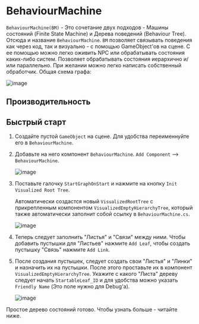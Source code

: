 # BehaviourMachine
`BehaviourMachine(BM)` - Это сочетание двух подходов - Машины состояний (Finite State Machine) и Дерева поведений (Behaviour Tree). Отсюда и название `BehaviourMachine`. `BM` позволяет связывать поведения как через код, так и визуально - с помощью GameObject'ов на сцене. С ее помощью можно легко оживить NPC или обрабатывать состояния каких-либо систем.
Позволяет обрабатывать состояния иерархично и/или параллельно. При желании можно легко написать собственный обработчик.
Общая схема графа:

![image](https://github.com/fdick/BehaviourMachine/assets/62177084/dd4859ce-2546-49c9-bed6-55f3cef8da91)

## Производительность

## Быстрый старт
1. Создайте пустой `GameObject` на сцене. Для удобства переименнуйте его в `BehaviourMachine`.
2. Добавьте на него компонент `BehaviourMachine`. `Add Component` --> `BehaviourMachine`.
   
   ![image](https://github.com/fdick/AIBehaviourGraph/assets/62177084/ab41b217-05b2-4eff-bd11-1e1b56fd20c2)
   
3. Поставьте галочку `StartGraphOnStart` и нажмите на кнопку `Init Visualized Root Tree`.
   
   Автоматически создастся новый `VisualizedRootTree` с прикрепленным компонентом `VisualizedEmptyHierarchyTree`, который также автоматически заполнит собой ссылку в    `BehaviourMachine.cs`.

   ![image](https://github.com/fdick/AIBehaviourGraph/assets/62177084/a92de7e8-6bbb-4923-9912-bcaabbd20d3f)

4. Теперь следует заполнить "Листья" и "Связи" между ними. Чтобы добавить пустышки для "Листьев" нажмите `Add Leaf`, чтобы создать пустышку "Связь" нажмите `Add Link`.
5. После создания пустышек, следует создать свои "Листья" и "Линки" и назначить их на пустышки. После этого проставьте их в компонент `VisualizedEmptyHierarchyTree`. Укажите с какого "Листа" дереву следует начать `StartableLeaf_ID` и для удобства можно указать `Friendly Name` (Это поле нужно для Debug'а).

   ![image](https://github.com/fdick/AIBehaviourGraph/assets/62177084/10d51e9c-56d9-41b6-bb3d-20a71d80ed8c)

Простое дерево состояний готово. Чтобы узнать больше - читайте ниже.  
